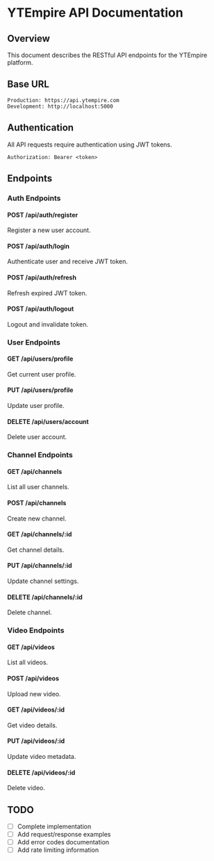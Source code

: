 # YTEmpire API Documentation

## Overview
This document describes the RESTful API endpoints for the YTEmpire platform.

## Base URL
```
Production: https://api.ytempire.com
Development: http://localhost:5000
```

## Authentication
All API requests require authentication using JWT tokens.

```
Authorization: Bearer <token>
```

## Endpoints

### Auth Endpoints

#### POST /api/auth/register
Register a new user account.

#### POST /api/auth/login
Authenticate user and receive JWT token.

#### POST /api/auth/refresh
Refresh expired JWT token.

#### POST /api/auth/logout
Logout and invalidate token.

### User Endpoints

#### GET /api/users/profile
Get current user profile.

#### PUT /api/users/profile
Update user profile.

#### DELETE /api/users/account
Delete user account.

### Channel Endpoints

#### GET /api/channels
List all user channels.

#### POST /api/channels
Create new channel.

#### GET /api/channels/:id
Get channel details.

#### PUT /api/channels/:id
Update channel settings.

#### DELETE /api/channels/:id
Delete channel.

### Video Endpoints

#### GET /api/videos
List all videos.

#### POST /api/videos
Upload new video.

#### GET /api/videos/:id
Get video details.

#### PUT /api/videos/:id
Update video metadata.

#### DELETE /api/videos/:id
Delete video.

## TODO
- [ ] Complete implementation
- [ ] Add request/response examples
- [ ] Add error codes documentation
- [ ] Add rate limiting information